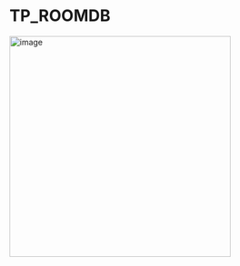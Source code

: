 # TP_ROOMDB
<img width="389" alt="image" src="https://github.com/ilhamezari/TP_ROOMDB/assets/119487198/897afed2-0ba8-429d-b973-a09fdef33bea">
